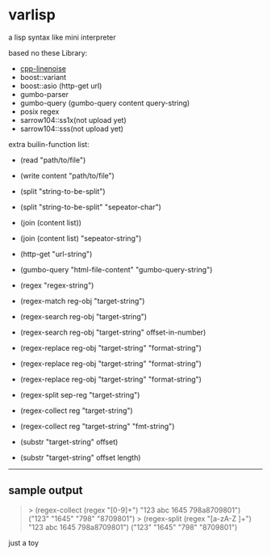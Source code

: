 # varlisp
a lisp syntax like mini interpreter

based no these Library:

- [cpp-linenoise](https://github.com/sarrow104/cpp-linenoise)
- boost::variant
- boost::asio  (http-get url)
- gumbo-parser
- gumbo-query  (gumbo-query content query-string)
- posix regex
- sarrow104::ss1x(not upload yet)
- sarrow104::sss(not upload yet)

extra builin-function list:
  - (read "path/to/file")
  - (write content "path/to/file")

  - (split "string-to-be-split")
  - (split "string-to-be-split" "sepeator-char")
  - (join (content list))
  - (join (content list) "sepeator-string")

  - (http-get "url-string")
  - (gumbo-query "html-file-content" "gumbo-query-string")

  - (regex "regex-string")
  - (regex-match reg-obj "target-string")
  - (regex-search reg-obj "target-string")
  - (regex-search reg-obj "target-string" offset-in-number)
  - (regex-replace reg-obj "target-string" "format-string")

  - (regex-replace reg-obj "target-string" "format-string")
  - (regex-replace reg-obj "target-string" "format-string")

  - (regex-split sep-reg "target-string")
  - (regex-collect reg "target-string")
  - (regex-collect reg "target-string" "fmt-string")

  - (substr "target-string" offset)
  - (substr "target-string" offset length)

----------------------------------------------------------------------

## sample output

> \> (regex-collect (regex "[0-9]+") "123 abc 1645 798a8709801")
> ("123" "1645" "798" "8709801")
> \> (regex-split (regex "[a-zA-Z ]+") "123 abc 1645 798a8709801")
> ("123" "1645" "798" "8709801")

just a toy
